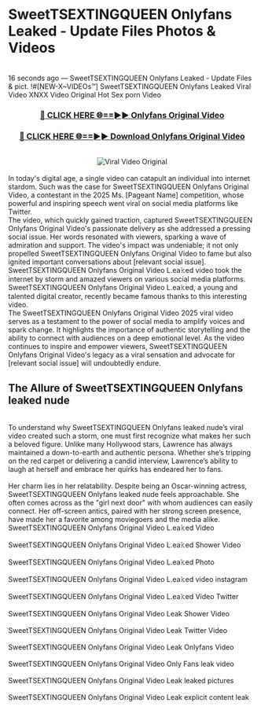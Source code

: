 # SweetTSEXTINGQUEEN Onlyfans Leaked - Update Files Photos & Videos 
<br>
16 seconds ago — SweetTSEXTINGQUEEN Onlyfans Leaked - Update Files & pict. !#[NEW-X~VIDEOs™] SweetTSEXTINGQUEEN Onlyfans Leaked Viral Video XNXX Video Original Hot Sex porn Video
<br>
<div align="center">
<h3><a href="http://freeplayer.one?title=SweetTSEXTINGQUEEN&ref=25OR" rel="nofollow">🔴 CLICK HERE 🌐==►► Onlyfans Original Video</a></h3>
<h3><a href="http://freeplayer.one?title=SweetTSEXTINGQUEEN&ref=25OR" rel="nofollow">🔴 CLICK HERE 🌐==►► Download Onlyfans Original Video</a></h3>
<br>
<a href="http://freeplayer.one?title=SweetTSEXTINGQUEEN&ref=25OR" rel="nofollow" data-target="animated-image.originalLink"><img src="https://i.ibb.co.com/xMMVF88/686577567.gif" alt="Viral Video Original" style="max-width: 100%; display: inline-block;" data-target="animated-image.originalImage"></a>
</div>
<br>
In today's digital age, a single video can catapult an individual into internet stardom. Such was the case for SweetTSEXTINGQUEEN Onlyfans Original Video, a contestant in the 2025 Ms. [Pageant Name] competition, whose powerful and inspiring speech went viral on social media platforms like Twitter.
<br>
The video, which quickly gained traction, captured SweetTSEXTINGQUEEN Onlyfans Original Video's passionate delivery as she addressed a pressing social issue. Her words resonated with viewers, sparking a wave of admiration and support. The video's impact was undeniable; it not only propelled SweetTSEXTINGQUEEN Onlyfans Original Video to fame but also ignited important conversations about [relevant social issue].
<br>
SweetTSEXTINGQUEEN Onlyfans Original Video L.ea𝚔ed video took the internet by storm and amazed viewers on various social media platforms. SweetTSEXTINGQUEEN Onlyfans Original Video L.ea𝚔ed, a young and talented digital creator, recently became famous thanks to this interesting video.
<br>
The SweetTSEXTINGQUEEN Onlyfans Original Video 2025 viral video serves as a testament to the power of social media to amplify voices and spark change. It highlights the importance of authentic storytelling and the ability to connect with audiences on a deep emotional level. As the video continues to inspire and empower viewers, SweetTSEXTINGQUEEN Onlyfans Original Video's legacy as a viral sensation and advocate for [relevant social issue] will undoubtedly endure.
<br>
<h2>The Allure of SweetTSEXTINGQUEEN Onlyfans leaked nude</h2>
<br>
To understand why SweetTSEXTINGQUEEN Onlyfans leaked nude’s viral video created such a storm, one must first recognize what makes her such a beloved figure. Unlike many Hollywood stars, Lawrence has always maintained a down-to-earth and authentic persona. Whether she’s tripping on the red carpet or delivering a candid interview, Lawrence’s ability to laugh at herself and embrace her quirks has endeared her to fans.
<br><br>
Her charm lies in her relatability. Despite being an Oscar-winning actress, SweetTSEXTINGQUEEN Onlyfans leaked nude feels approachable. She often comes across as the "girl next door" with whom audiences can easily connect. Her off-screen antics, paired with her strong screen presence, have made her a favorite among moviegoers and the media alike.
<br>
SweetTSEXTINGQUEEN Onlyfans Original Video L.ea𝚔ed Video
<br><br>
SweetTSEXTINGQUEEN Onlyfans Original Video L.ea𝚔ed Shower Video
<br><br>
SweetTSEXTINGQUEEN Onlyfans Original Video L.ea𝚔ed Photo
<br><br>
SweetTSEXTINGQUEEN Onlyfans Original Video L.ea𝚔ed video instagram
<br><br>
SweetTSEXTINGQUEEN Onlyfans Original Video L.ea𝚔ed Video Twitter
<br><br>
SweetTSEXTINGQUEEN Onlyfans Original Video Leak Shower Video
<br><br>
SweetTSEXTINGQUEEN Onlyfans Original Video Leak Twitter Video
<br><br>
SweetTSEXTINGQUEEN Onlyfans Original Video Leak Onlyfans Video
<br><br>
SweetTSEXTINGQUEEN Onlyfans Original Video Only Fans leak video
<br><br>
SweetTSEXTINGQUEEN Onlyfans Original Video Leak leaked pictures
<br><br>
SweetTSEXTINGQUEEN Onlyfans Original Video Leak explicit content leak